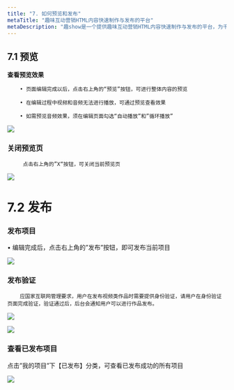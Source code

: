 ```yaml
---
title: "7. 如何预览和发布"
metaTitle: "趣味互动营销HTML内容快速制作与发布的平台"
metaDescription: "趣show是一个提供趣味互动营销HTML内容快速制作与发布的平台，为千万的品牌主，中小商家和自媒体提供全新的互动营销视频制作技术支持与营销生态整合。"
---
```


## **7.1 预览**

 **查看预览效果**

        • 页面编辑完成以后，点击右上角的“预览”按钮，可进行整体内容的预览

        • 在编辑过程中视频和音频无法进行播放，可通过预览查看效果

        • 如需预览音频效果，须在编辑页面勾选“自动播放”和”循环播放”

![](https://tcs-ga.teambition.net/storage/111p954316379b8941b8bcdc9a552f57e89a?Signature=eyJhbGciOiJIUzI1NiIsInR5cCI6IkpXVCJ9.eyJBcHBJRCI6IjU5Mzc3MGZmODM5NjMyMDAyZTAzNThmMSIsIl9hcHBJZCI6IjU5Mzc3MGZmODM5NjMyMDAyZTAzNThmMSIsIl9vcmdhbml6YXRpb25JZCI6IiIsImV4cCI6MTU3OTE2ODMzMCwiaWF0IjoxNTc4NTYzNTMwLCJyZXNvdXJjZSI6Ii9zdG9yYWdlLzExMXA5NTQzMTYzNzliODk0MWI4YmNkYzlhNTUyZjU3ZTg5YSJ9.NNmQ-C-bk1FFRXexdjnULJNl7b4Rf4NQqlTLBgwXmK0&download=1578310123242-a3db988b-bb19-465b-b07b-d31d40e753a5.png "")

 

### **关闭预览页**

         点击右上角的”X“按钮，可关闭当前预览页

![](https://tcs-ga.teambition.net/storage/111p1f0cc41d98db69096faf8c3a81106f91?Signature=eyJhbGciOiJIUzI1NiIsInR5cCI6IkpXVCJ9.eyJBcHBJRCI6IjU5Mzc3MGZmODM5NjMyMDAyZTAzNThmMSIsIl9hcHBJZCI6IjU5Mzc3MGZmODM5NjMyMDAyZTAzNThmMSIsIl9vcmdhbml6YXRpb25JZCI6IiIsImV4cCI6MTU3OTE2ODMzMCwiaWF0IjoxNTc4NTYzNTMwLCJyZXNvdXJjZSI6Ii9zdG9yYWdlLzExMXAxZjBjYzQxZDk4ZGI2OTA5NmZhZjhjM2E4MTEwNmY5MSJ9.6nGLy6_4yTX1zhnGg3gB8z63ZdAKOXJQ7vXD4C0C2-A&download=1578310123685-710a0dd5-1d03-4f98-a1a3-624c25fd66a3.png "")

 

# **7.2 发布**

### **发布项目**

• 编辑完成后，点击右上角的”发布”按钮，即可发布当前项目

![](https://tcs-ga.teambition.net/storage/111pdcaa823b66ebaef9fe7fa438dfdd259c?Signature=eyJhbGciOiJIUzI1NiIsInR5cCI6IkpXVCJ9.eyJBcHBJRCI6IjU5Mzc3MGZmODM5NjMyMDAyZTAzNThmMSIsIl9hcHBJZCI6IjU5Mzc3MGZmODM5NjMyMDAyZTAzNThmMSIsIl9vcmdhbml6YXRpb25JZCI6IiIsImV4cCI6MTU3OTE2ODMzMCwiaWF0IjoxNTc4NTYzNTMwLCJyZXNvdXJjZSI6Ii9zdG9yYWdlLzExMXBkY2FhODIzYjY2ZWJhZWY5ZmU3ZmE0MzhkZmRkMjU5YyJ9.uL278lYlya5Ox0mHsJErjHIiBscvej8HhDKE0S6NcVw&download=1578310124089-d61748db-c6c3-48b5-9e32-1fb84f467858.png "")

 

### 发布验证

        应国家互联网管理要求，用户在发布视频类作品时需要提供身份验证，请用户在身份验证页面完成验证，验证通过后，后台会通知用户可以进行作品发布。

![](https://tcs.teambition.net/storage/111p5bd1899b06740d0494224b8d109fa3a4?Signature=eyJhbGciOiJIUzI1NiIsInR5cCI6IkpXVCJ9.eyJBcHBJRCI6IjU5Mzc3MGZmODM5NjMyMDAyZTAzNThmMSIsIl9hcHBJZCI6IjU5Mzc3MGZmODM5NjMyMDAyZTAzNThmMSIsIl9vcmdhbml6YXRpb25JZCI6IjVkYWVhNzg1NGMzMDY0MDAwMWQyNzE3ZCIsImV4cCI6MTU3OTE2ODYwOCwiaWF0IjoxNTc4NTYzODA4LCJyZXNvdXJjZSI6Ii9zdG9yYWdlLzExMXA1YmQxODk5YjA2NzQwZDA0OTQyMjRiOGQxMDlmYTNhNCJ9.1lILz2Rt8uvFwZbZ5JsSdSfX1uiX8jwG7ooyb03RJpw&download=image.png "")

![](https://tcs.teambition.net/storage/111p7819fb4483deafefeb76c31b5d80a026?Signature=eyJhbGciOiJIUzI1NiIsInR5cCI6IkpXVCJ9.eyJBcHBJRCI6IjU5Mzc3MGZmODM5NjMyMDAyZTAzNThmMSIsIl9hcHBJZCI6IjU5Mzc3MGZmODM5NjMyMDAyZTAzNThmMSIsIl9vcmdhbml6YXRpb25JZCI6IjVkYWVhNzg1NGMzMDY0MDAwMWQyNzE3ZCIsImV4cCI6MTU3OTE2ODYzNSwiaWF0IjoxNTc4NTYzODM1LCJyZXNvdXJjZSI6Ii9zdG9yYWdlLzExMXA3ODE5ZmI0NDgzZGVhZmVmZWI3NmMzMWI1ZDgwYTAyNiJ9.6h5NoUJa5ouaucK0XXVCEbLCu2HkF9w1GIL8XeJ6aVk&download=image.png "")

### **查看已发布项目**

 点击”我的项目”下【已发布】分类，可查看已发布成功的所有项目

![](https://tcs-ga.teambition.net/storage/111p9927602593238357c88de2e9d57fc257?Signature=eyJhbGciOiJIUzI1NiIsInR5cCI6IkpXVCJ9.eyJBcHBJRCI6IjU5Mzc3MGZmODM5NjMyMDAyZTAzNThmMSIsIl9hcHBJZCI6IjU5Mzc3MGZmODM5NjMyMDAyZTAzNThmMSIsIl9vcmdhbml6YXRpb25JZCI6IiIsImV4cCI6MTU3OTE2ODMzMCwiaWF0IjoxNTc4NTYzNTMwLCJyZXNvdXJjZSI6Ii9zdG9yYWdlLzExMXA5OTI3NjAyNTkzMjM4MzU3Yzg4ZGUyZTlkNTdmYzI1NyJ9.nFrNWZW5f2HGCwBlwoKr9DdFvnxblui8SOxjryMppBQ&download=1578310124576-6a3b3f84-ddbc-4121-8d03-df9ce4550d8e.png "")

 